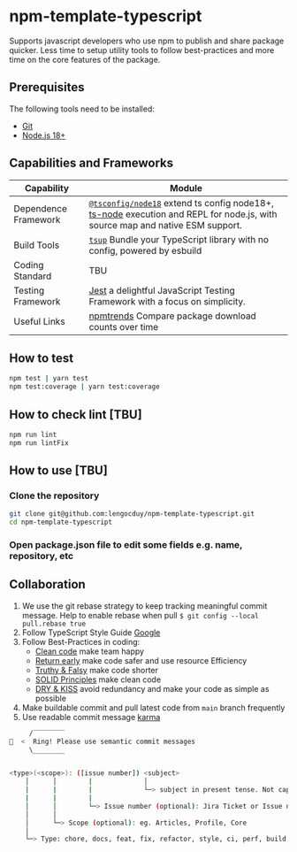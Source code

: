 # npm-template-typescript

Supports javascript developers who use npm to publish and share package quicker. Less time to setup utility tools to follow best-practices and more time on the core features of the package.

## Prerequisites

The following tools need to be installed:

* [Git](http://git-scm.com/)
* [Node.js 18+](http://nodejs.org/)

## Capabilities and Frameworks

|Capability|Module|
|------------------|-----------|
|Dependence Framework| [`@tsconfig/node18`](https://www.npmjs.com/package/@tsconfig/node18) extend ts config node18+, [ts-node](https://www.npmjs.com/package/ts-node) execution and REPL for node.js, with source map and native ESM support.|
|Build Tools| [`tsup`](https://tsup.egoist.dev) Bundle your TypeScript library with no config, powered by esbuild|
|Coding Standard| TBU|
|Testing Framework| [Jest](https://jestjs.io/) a delightful JavaScript Testing Framework with a focus on simplicity.|
|Useful Links| [npmtrends](https://npmtrends.com/) Compare package download counts over time|

## How to test

```bash
npm test | yarn test
npm test:coverage | yarn test:coverage
```

## How to check lint [TBU]

```bash
npm run lint
npm run lintFix
```

## How to use [TBU]

### Clone the repository

```bash
git clone git@github.com:lengocduy/npm-template-typescript.git
cd npm-template-typescript
```

### Open package.json file to edit some fields e.g. name, repository, etc

## Collaboration

1. We use the git rebase strategy to keep tracking meaningful commit message. Help to enable rebase when pull `$ git config --local pull.rebase true`
2. Follow TypeScript Style Guide [Google](https://google.github.io/styleguide/tsguide.html)
3. Follow Best-Practices in coding:
     * [Clean code](https://github.com/labs42io/clean-code-typescript) make team happy
     * [Return early](https://szymonkrajewski.pl/why-should-you-return-early/) make code safer and use resource Efficiency
     * [Truthy & Falsy](https://frontend.turing.edu/lessons/module-1/js-truthy-falsy-expressions.html) make code shorter
     * [SOLID Principles](https://javascript.plainenglish.io/solid-principles-with-type-script-d0f9a0589ec5) make clean code
     * [DRY & KISS](https://dzone.com/articles/software-design-principles-dry-and-kiss) avoid redundancy and make your code as simple as possible
4. Make buildable commit and pull latest code from `main` branch frequently
5. Use readable commit message [karma](http://karma-runner.github.io/6.3/dev/git-commit-msg.html)

```bash
     /‾‾‾‾‾‾‾‾
🔔  <  Ring! Please use semantic commit messages
     \________


<type>(<scope>): ([issue number]) <subject>
    │      │        |             │
    |      |        |             └─> subject in present tense. Not capitalized. No period at the end. 
    |      |        |  
    │      │        └─> Issue number (optional): Jira Ticket or Issue number 
    │      │
    │      └─> Scope (optional): eg. Articles, Profile, Core
    │                                                                           
    └─> Type: chore, docs, feat, fix, refactor, style, ci, perf, build, or test.
```
